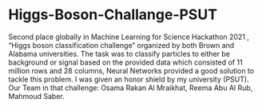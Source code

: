 # Higgs-Boson-Challange-PSUT
 Second place globally in Machine Learning for Science Hackathon 2021 , “Higgs boson classification challenge” organized by both Brown and Alabama universities. The task was to classify particles to either be background or signal based on the provided data which consisted of 11 million rows and 28 columns, Neural Networks provided a good solution to tackle this problem. I was given an honor shield by my university (PSUT). Our Team in that challenge: Osama Rakan Al Mraikhat, Reema Abu Al Rub, Mahmoud Saber.
